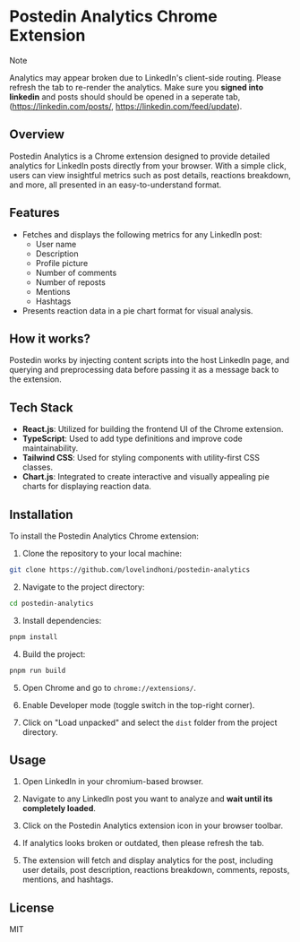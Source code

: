 # Postedin Analytics Chrome Extension

> [!NOTE]
> Analytics may appear broken due to LinkedIn's client-side routing. Please refresh the tab to re-render the analytics. Make sure you **signed into linkedin** and posts should should be opened in a seperate tab, (https://linkedin.com/posts/, https://linkedin.com/feed/update). 

## Overview

Postedin Analytics is a Chrome extension designed to provide detailed analytics for LinkedIn posts directly from your browser. With a simple click, users can view insightful metrics such as post details, reactions breakdown, and more, all presented in an easy-to-understand format.

## Features

- Fetches and displays the following metrics for any LinkedIn post:
  - User name
  - Description
  - Profile picture
  - Number of comments
  - Number of reposts
  - Mentions
  - Hashtags
- Presents reaction data in a pie chart format for visual analysis.

## How it works?

Postedin works by injecting content scripts into the host LinkedIn page, and querying and preprocessing data before passing it as a message back to the extension.

## Tech Stack

- **React.js**: Utilized for building the frontend UI of the Chrome extension.
- **TypeScript**: Used to add type definitions and improve code maintainability.
- **Tailwind CSS**: Used for styling components with utility-first CSS classes.
- **Chart.js**: Integrated to create interactive and visually appealing pie charts for displaying reaction data.

## Installation

To install the Postedin Analytics Chrome extension:

1. Clone the repository to your local machine:

```bash
git clone https://github.com/lovelindhoni/postedin-analytics
```

2. Navigate to the project directory:

```bash
cd postedin-analytics
```

3. Install dependencies:

```bash
pnpm install
```

4. Build the project:

```bash
pnpm run build
```

5. Open Chrome and go to `chrome://extensions/`.

6. Enable Developer mode (toggle switch in the top-right corner).

7. Click on "Load unpacked" and select the `dist` folder from the project directory.

## Usage

1. Open LinkedIn in your chromium-based browser.

2. Navigate to any LinkedIn post you want to analyze and **wait until its completely loaded**.

3. Click on the Postedin Analytics extension icon in your browser toolbar.

4. If analytics looks broken or outdated, then please refresh the tab.

5. The extension will fetch and display analytics for the post, including user details, post description, reactions breakdown, comments, reposts, mentions, and hashtags.

## License

MIT
